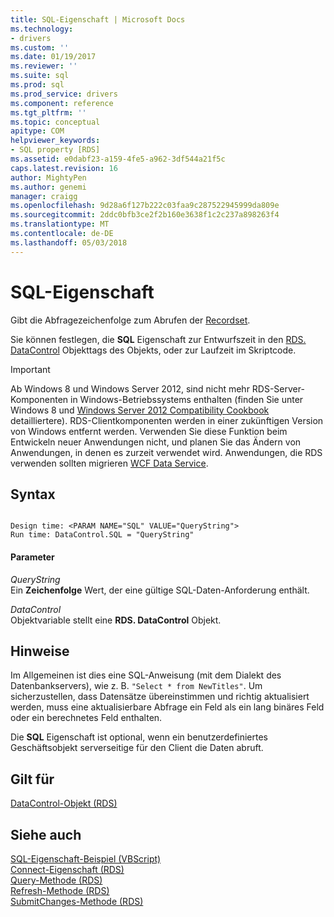 ```yaml
---
title: SQL-Eigenschaft | Microsoft Docs
ms.technology:
- drivers
ms.custom: ''
ms.date: 01/19/2017
ms.reviewer: ''
ms.suite: sql
ms.prod: sql
ms.prod_service: drivers
ms.component: reference
ms.tgt_pltfrm: ''
ms.topic: conceptual
apitype: COM
helpviewer_keywords:
- SQL property [RDS]
ms.assetid: e0dabf23-a159-4fe5-a962-3df544a21f5c
caps.latest.revision: 16
author: MightyPen
ms.author: genemi
manager: craigg
ms.openlocfilehash: 9d28a6f127b222c03faa9c287522945999da809e
ms.sourcegitcommit: 2ddc0bfb3ce2f2b160e3638f1c2c237a898263f4
ms.translationtype: MT
ms.contentlocale: de-DE
ms.lasthandoff: 05/03/2018
---
```

# <a name="sql-property"></a>SQL-Eigenschaft
Gibt die Abfragezeichenfolge zum Abrufen der [Recordset](../../../ado/reference/ado-api/recordset-object-ado.md).  
  
 Sie können festlegen, die **SQL** Eigenschaft zur Entwurfszeit in den [RDS. DataControl](../../../ado/reference/rds-api/datacontrol-object-rds.md) Objekttags des Objekts, oder zur Laufzeit im Skriptcode.  
  
> [!IMPORTANT]
>  Ab Windows 8 und Windows Server 2012, sind nicht mehr RDS-Server-Komponenten in Windows-Betriebssystems enthalten (finden Sie unter Windows 8 und [Windows Server 2012 Compatibility Cookbook](https://www.microsoft.com/en-us/download/details.aspx?id=27416) detailliertere). RDS-Clientkomponenten werden in einer zukünftigen Version von Windows entfernt werden. Verwenden Sie diese Funktion beim Entwickeln neuer Anwendungen nicht, und planen Sie das Ändern von Anwendungen, in denen es zurzeit verwendet wird. Anwendungen, die RDS verwenden sollten migrieren [WCF Data Service](http://go.microsoft.com/fwlink/?LinkId=199565).  
  
## <a name="syntax"></a>Syntax  
  
```  
  
Design time: <PARAM NAME="SQL" VALUE="QueryString">  
Run time: DataControl.SQL = "QueryString"  
```  
  
#### <a name="parameters"></a>Parameter  
 *QueryString*  
 Ein **Zeichenfolge** Wert, der eine gültige SQL-Daten-Anforderung enthält.  
  
 *DataControl*  
 Objektvariable stellt eine **RDS. DataControl** Objekt.  
  
## <a name="remarks"></a>Hinweise  
 Im Allgemeinen ist dies eine SQL-Anweisung (mit dem Dialekt des Datenbankservers), wie z. B. `"Select * from NewTitles"`. Um sicherzustellen, dass Datensätze übereinstimmen und richtig aktualisiert werden, muss eine aktualisierbare Abfrage ein Feld als ein lang binäres Feld oder ein berechnetes Feld enthalten.  
  
 Die **SQL** Eigenschaft ist optional, wenn ein benutzerdefiniertes Geschäftsobjekt serverseitige für den Client die Daten abruft.  
  
## <a name="applies-to"></a>Gilt für  
 [DataControl-Objekt (RDS)](../../../ado/reference/rds-api/datacontrol-object-rds.md)  
  
## <a name="see-also"></a>Siehe auch  
 [SQL-Eigenschaft-Beispiel (VBScript)](../../../ado/reference/rds-api/sql-property-example-vbscript.md)   
 [Connect-Eigenschaft (RDS)](../../../ado/reference/rds-api/connect-property-rds.md)   
 [Query-Methode (RDS)](../../../ado/reference/rds-api/query-method-rds.md)   
 [Refresh-Methode (RDS)](../../../ado/reference/rds-api/refresh-method-rds.md)   
 [SubmitChanges-Methode (RDS)](../../../ado/reference/rds-api/submitchanges-method-rds.md)


